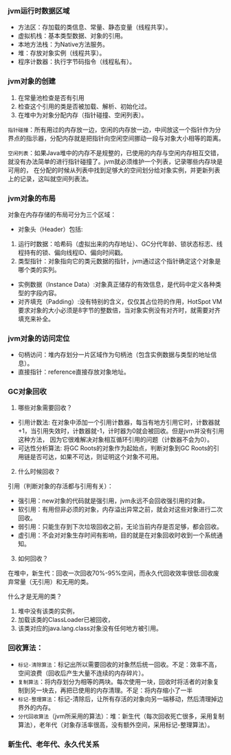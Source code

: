  ### jvm运行时数据区域  
 
* 方法区：存加载的类信息、常量、静态变量（线程共享）。
* 虚拟机栈：基本类型数据、对象的引用。
* 本地方法栈：为Native方法服务。
* 堆：存放对象实例（线程共享）。
* 程序计数器：执行字节码指令（线程私有）。

### jvm对象的创建
1. 在常量池检查是否有引用
2. 检查这个引用的类是否被加载、解析、初始化过。
3. 在堆中为对象分配内存（指针碰撞、空闲列表）。  

`指针碰撞`：所有用过的内存放一边，空闲的内存放一边，中间放这一个指针作为分界点的指示器，分配内存就是把指针向空闲空间挪动一段与对象大小相等的距离。  

`空闲列表`：如果Java堆中的内存不是规整的，已使用的内存与空闲内存相互交错，就没有办法简单的进行指针碰撞了。jvm就必须维护一个列表，记录哪些内存块是可用的，
在分配的时候从列表中找到足够大的空间划分给对象实例，并更新列表上的记录，这叫就空间列表法。  

### jvm对象的布局
对象在内存存储的布局可分为三个区域：
* 对象头（Header）包括:  
1. 运行时数据：哈希码（虚拟出来的内存地址）、GC分代年龄、锁状态标志、线程持有的锁、偏向线程ID、偏向时间戳。
2. 类型指针：对象指向它的类元数据的指针，jvm通过这个指针确定这个对象是哪个类的实列。
* 实例数据（Instance Data）:对象真正储存的有效信息，是代码中定义各种类型的字段内容。
* 对齐填充（Padding）:没有特别的含义，仅仅其占位符的作用，HotSpot VM要求对象的大小必须是8字节的整数倍，当对象实例没有对齐时，就需要对齐填充来补全。

### jvm对象的访问定位
* 句柄访问：堆内存划分一片区域作为句柄池（包含实例数据与类型的地址信息）。
* 直接指针：reference直接存放对象地址。

### GC对象回收
1. 哪些对象需要回收？ 
* 引用计数法: 在对象中添加一个引用计数器，每当有地方引用它时，计数器就+1，当引用失效时，计数器就-1，计时器为0就会被回收。但是jvm并没有引用这种方法，
因为它很难解决对象相互循环引用的问题（计数器不会为0）。
* 可达性分析算法: 将GC Roots的对象作为起始点，判断对象到GC Roots的引用链是否可达，如果不可达，则证明这个对象不可用。  

2. 什么时候回收？

  引用（判断对象的存活都与引用有关）：
* 强引用：new对象的代码就是强引用，jvm永远不会回收强引用的对象。
* 软引用：有用但非必须的对象，内存溢出异常之前，就会对这些对象进行二次回收。
* 弱引用：只能生存到下次垃圾回收之前，无论当前内存是否足够，都会回收。
* 虚引用：不会对对象生存时间有影响，目的就是在对象回收时收到一个系统通知。  

3. 如何回收？  

在堆中，新生代：回收一次回收70%-95%空间，而永久代回收效率很低:回收废弃常量（无引用）和无用的类。  

什么才是无用的类？
1. 堆中没有该类的实例，
2. 加载该类的ClassLoader已被回收，
3. 该类对应的java.lang.class对象没有任何地方被引用。  

### 回收算法：
* `标记-清除算法`：标记出所以需要回收的对象然后统一回收。不足：效率不高，空间浪费（回收后产生大量不连续的内存碎片）。
* `复制算法`：将内存划分为相等的两块。每次使用一块，回收时将活者的对象复制到另一块去，再把已使用的内存清理。不足：将内存缩小了一半
* `标记-整理算法`：标记-清除后，让所有存活的对象向另一端移动，然后清理掉边界外的内存。
* `分代回收算法`（jvm所采用的算法）：堆：新生代（每次回收死亡很多，采用复制算法），老年代（对象存活率很高，没有额外空间，采用标记-整理算法）。

### 新生代、老年代、永久代关系




